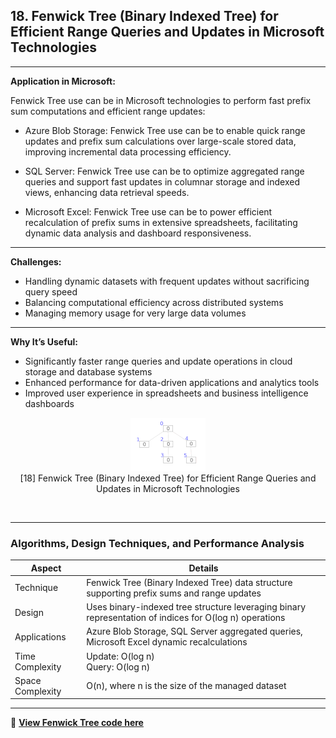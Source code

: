 

## **18. Fenwick Tree (Binary Indexed Tree) for Efficient Range Queries and Updates in Microsoft Technologies**

---

**Application in Microsoft:**

Fenwick Tree use can be in Microsoft technologies to perform fast prefix sum computations and efficient range updates:

* Azure Blob Storage: Fenwick Tree use can be to enable quick range updates and prefix sum calculations over large-scale stored data, improving incremental data processing efficiency.

* SQL Server: Fenwick Tree use can be to optimize aggregated range queries and support fast updates in columnar storage and indexed views, enhancing data retrieval speeds.

* Microsoft Excel: Fenwick Tree use can be to power efficient recalculation of prefix sums in extensive spreadsheets, facilitating dynamic data analysis and dashboard responsiveness.
  
---

**Challenges:**

* Handling dynamic datasets with frequent updates without sacrificing query speed
* Balancing computational efficiency across distributed systems
* Managing memory usage for very large data volumes
  
---

**Why It’s Useful:**

* Significantly faster range queries and update operations in cloud storage and database systems
* Enhanced performance for data-driven applications and analytics tools
* Improved user experience in spreadsheets and business intelligence dashboards

<p align="center">
  <img src="https://github.com/Sindhuhurakadli/sindhu_portfolio.io/blob/main/images/fenwicktree.gif?raw=true" alt="Microsoft Infrastructure">
  <br>
  [18] Fenwick Tree (Binary Indexed Tree) for Efficient Range Queries and Updates in Microsoft Technologies
  <br>
</p><br>

---

### Algorithms, Design Techniques, and Performance Analysis

| Aspect           | Details                                                                                                |
| ---------------- | ------------------------------------------------------------------------------------------------------ |
| Technique        | Fenwick Tree (Binary Indexed Tree) data structure supporting prefix sums and range updates             |
| Design           | Uses binary-indexed tree structure leveraging binary representation of indices for O(log n) operations |
| Applications     | Azure Blob Storage, SQL Server aggregated queries, Microsoft Excel dynamic recalculations              |
| Time Complexity  | Update: O(log n) <br> Query: O(log n)                                                                  |
| Space Complexity | O(n), where n is the size of the managed dataset                                                       |

---

🔗 **[View Fenwick Tree code here](https://github.com/Sindhuhurakadli/sindhu_portfolio.io/blob/main/codes/fenwicktree.cpp)**

